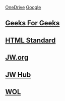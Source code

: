   [OneDrive](https://onedrive.live.com)
  [Google](https://google.com)
##  [Geeks For Geeks](geeksforgeeks.html)
##  [HTML Standard](https://html.spec.whatwg.org/multipage/)
##  [JW.org](https://jw.org)
##  [JW Hub](https://hub.jw.org)
##  [WOL](https://wol.jw.org)
